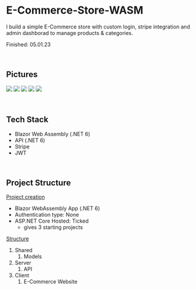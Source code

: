 # E-Commerce-Store-WASM

I build a simple E-Commerce store with custom login, stripe integration and admin dashborad to manage products & categories.

Finished: 05.01.23

<br>

## Pictures

![](https://i.imgur.com/ziX0Nad.png)
![](https://i.imgur.com/QnuX2lJ.png)
![](https://i.imgur.com/GtpTaqy.png)
![](https://i.imgur.com/Il84bDC.png)
![](https://i.imgur.com/AGfQTkG.png)

<br>

## Tech Stack

 - Blazor Web Assembly (.NET 6)
 - API (.NET 6)
 - Stripe
 - JWT

<br>

## Project Structure

<ins>Project creation</ins>
- Blazor WebAssembly App (.NET 6)
- Authentication type: None
- ASP.NET Core Hosted: Ticked
	- gives 3 starting projects 

<ins>Structure</ins>
1. Shared 
	1. Models
2. Server
	1. API
3. Client
	1. E-Commerce Website  
